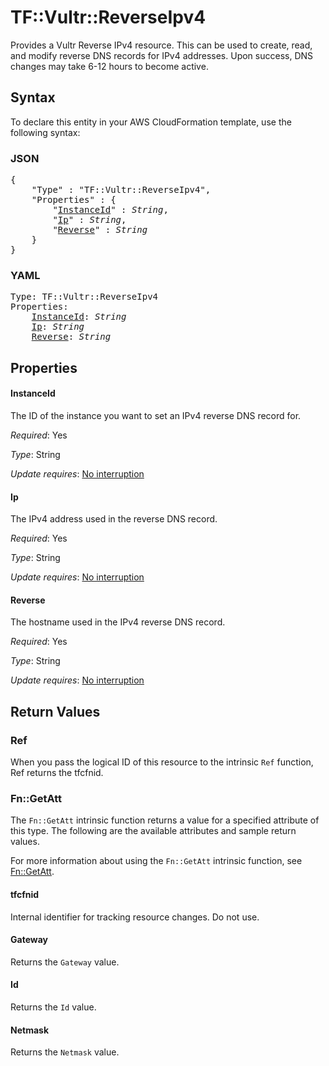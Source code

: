 # TF::Vultr::ReverseIpv4

Provides a Vultr Reverse IPv4 resource. This can be used to create, read, and
modify reverse DNS records for IPv4 addresses. Upon success, DNS
changes may take 6-12 hours to become active.

## Syntax

To declare this entity in your AWS CloudFormation template, use the following syntax:

### JSON

<pre>
{
    "Type" : "TF::Vultr::ReverseIpv4",
    "Properties" : {
        "<a href="#instanceid" title="InstanceId">InstanceId</a>" : <i>String</i>,
        "<a href="#ip" title="Ip">Ip</a>" : <i>String</i>,
        "<a href="#reverse" title="Reverse">Reverse</a>" : <i>String</i>
    }
}
</pre>

### YAML

<pre>
Type: TF::Vultr::ReverseIpv4
Properties:
    <a href="#instanceid" title="InstanceId">InstanceId</a>: <i>String</i>
    <a href="#ip" title="Ip">Ip</a>: <i>String</i>
    <a href="#reverse" title="Reverse">Reverse</a>: <i>String</i>
</pre>

## Properties

#### InstanceId

The ID of the instance you want to set an IPv4
reverse DNS record for.

_Required_: Yes

_Type_: String

_Update requires_: [No interruption](https://docs.aws.amazon.com/AWSCloudFormation/latest/UserGuide/using-cfn-updating-stacks-update-behaviors.html#update-no-interrupt)

#### Ip

The IPv4 address used in the reverse DNS record.

_Required_: Yes

_Type_: String

_Update requires_: [No interruption](https://docs.aws.amazon.com/AWSCloudFormation/latest/UserGuide/using-cfn-updating-stacks-update-behaviors.html#update-no-interrupt)

#### Reverse

The hostname used in the IPv4 reverse DNS record.

_Required_: Yes

_Type_: String

_Update requires_: [No interruption](https://docs.aws.amazon.com/AWSCloudFormation/latest/UserGuide/using-cfn-updating-stacks-update-behaviors.html#update-no-interrupt)

## Return Values

### Ref

When you pass the logical ID of this resource to the intrinsic `Ref` function, Ref returns the tfcfnid.

### Fn::GetAtt

The `Fn::GetAtt` intrinsic function returns a value for a specified attribute of this type. The following are the available attributes and sample return values.

For more information about using the `Fn::GetAtt` intrinsic function, see [Fn::GetAtt](https://docs.aws.amazon.com/AWSCloudFormation/latest/UserGuide/intrinsic-function-reference-getatt.html).

#### tfcfnid

Internal identifier for tracking resource changes. Do not use.

#### Gateway

Returns the <code>Gateway</code> value.

#### Id

Returns the <code>Id</code> value.

#### Netmask

Returns the <code>Netmask</code> value.

